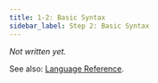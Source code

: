 ```yaml
---
title: 1-2: Basic Syntax
sidebar_label: Step 2: Basic Syntax
---
```


_Not written yet._

See also: [Language Reference](../ref/basic-syntax).

